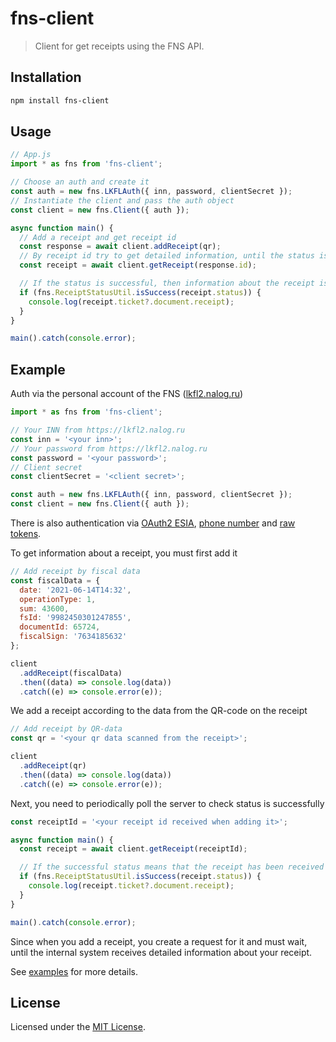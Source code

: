 # fns-client

> Client for get receipts using the FNS API.

## Installation

```bash
npm install fns-client
```

## Usage

```js
// App.js
import * as fns from 'fns-client';

// Choose an auth and create it
const auth = new fns.LKFLAuth({ inn, password, clientSecret });
// Instantiate the client and pass the auth object
const client = new fns.Client({ auth });

async function main() {
  // Add a receipt and get receipt id
  const response = await client.addReceipt(qr);
  // By receipt id try to get detailed information, until the status is successful
  const receipt = await client.getReceipt(response.id);

  // If the status is successful, then information about the receipt is available
  if (fns.ReceiptStatusUtil.isSuccess(receipt.status)) {
    console.log(receipt.ticket?.document.receipt);
  }
}

main().catch(console.error);
```

## Example

Auth via the personal account of the FNS ([lkfl2.nalog.ru](https://lkfl2.nalog.ru))

```js
import * as fns from 'fns-client';

// Your INN from https://lkfl2.nalog.ru
const inn = '<your inn>';
// Your password from https://lkfl2.nalog.ru
const password = '<your password>';
// Client secret
const clientSecret = '<client secret>';

const auth = new fns.LKFLAuth({ inn, password, clientSecret });
const client = new fns.Client({ auth });
```

There is also authentication via [OAuth2 ESIA](./examples/auth-esia.ts), [phone number](./examples/auth-phone.ts) and [raw tokens](./examples/auth-raw-tokens.ts).

To get information about a receipt, you must first add it

```js
// Add receipt by fiscal data
const fiscalData = {
  date: '2021-06-14T14:32',
  operationType: 1,
  sum: 43600,
  fsId: '9982450301247855',
  documentId: 65724,
  fiscalSign: '7634185632'
};

client
  .addReceipt(fiscalData)
  .then((data) => console.log(data))
  .catch((e) => console.error(e));
```

We add a receipt according to the data from the QR-code on the receipt

```js
// Add receipt by QR-data
const qr = '<your qr data scanned from the receipt>';

client
  .addReceipt(qr)
  .then((data) => console.log(data))
  .catch((e) => console.error(e));
```

Next, you need to periodically poll the server to check status is successfully

```js
const receiptId = '<your receipt id received when adding it>';

async function main() {
  const receipt = await client.getReceipt(receiptId);

  // If the successful status means that the receipt has been received
  if (fns.ReceiptStatusUtil.isSuccess(receipt.status)) {
    console.log(receipt.ticket?.document.receipt);
  }
}

main().catch(console.error);
```

Since when you add a receipt, you create a request for it and must wait, until the internal system receives detailed information about your receipt.

See [examples](./examples) for more details.

## License

Licensed under the [MIT License](./LICENSE).
